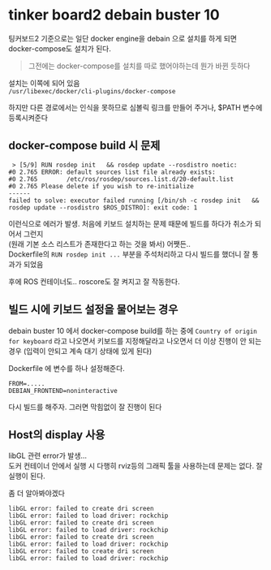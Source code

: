 # tinker board2 debain buster 10
팅커보드2 기준으로는 일단 docker engine을 debain 으로 설치를 하게 되면 
docker-compose도 설치가 된다.

> 그전에는 docker-compose를 설치를 따로 했어야하는데 뭔가 바뀐 듯하다

설치는 이쪽에 되어 있음   
`/usr/libexec/docker/cli-plugins/docker-compose`  

하지만 다른 경로에서는 인식을 못하므로 심볼릭 링크를 만들어 주거나, $PATH 변수에 등록시켜준다  


## docker-compose build 시 문제 
```
 > [5/9] RUN rosdep init   && rosdep update --rosdistro noetic:                 
#0 2.765 ERROR: default sources list file already exists:                       
#0 2.765        /etc/ros/rosdep/sources.list.d/20-default.list                  
#0 2.765 Please delete if you wish to re-initialize                             
------
failed to solve: executor failed running [/bin/sh -c rosdep init   && rosdep update --rosdistro $ROS_DISTRO]: exit code: 1
```

이런식으로 에러가 발생. 처음에 키보드 설치하는 문제 때문에 빌드를 하다가 취소가 되어서 그런지  
(원래 기본 소스 리스트가 존재한다고 하는 것을 봐서) 어쨋든..  
Dockerfile의 `RUN rosdep init ...` 부분을 주석처리하고 다시 빌드를 했더니 잘 통과가 되었음

후에 ROS 컨테이너도.. roscore도 잘 켜지고 잘 작동한다. 



## 빌드 시에 키보드 설정을 물어보는 경우

debain buster 10 에서 docker-compose build를 하는 중에 
`Country of origin for keyboard` 라고 나오면서 키보드를 지정해달라고 나오면서 
더 이상 진행이 안 되는 경우 (입력이 안되고 계속 대기 상태에 있게 된다)

Dockerfile 에 변수를 하나 설정해준다. 

```
FROM=.....
DEBIAN_FRONTEND=noninteractive
```

다시 빌드를 해주자. 그러면 막힘없이 잘 진행이 된다



## Host의 display 사용
libGL 관련 error가 발생...   
도커 컨테이너 안에서 실행 시 다행히 rviz등의 그래픽 툴을 사용하는데 문제는 없다. 잘 실행이 된다.  

좀 더 알아봐야겠다
```
libGL error: failed to create dri screen
libGL error: failed to load driver: rockchip
libGL error: failed to create dri screen
libGL error: failed to load driver: rockchip
libGL error: failed to create dri screen
libGL error: failed to load driver: rockchip
libGL error: failed to create dri screen
libGL error: failed to load driver: rockchip
```
